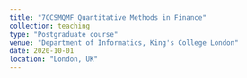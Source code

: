 ```yaml
---
title: "7CCSMQMF Quantitative Methods in Finance"
collection: teaching
type: "Postgraduate course"
venue: "Department of Informatics, King's College London"
date: 2020-10-01
location: "London, UK"
---
```

